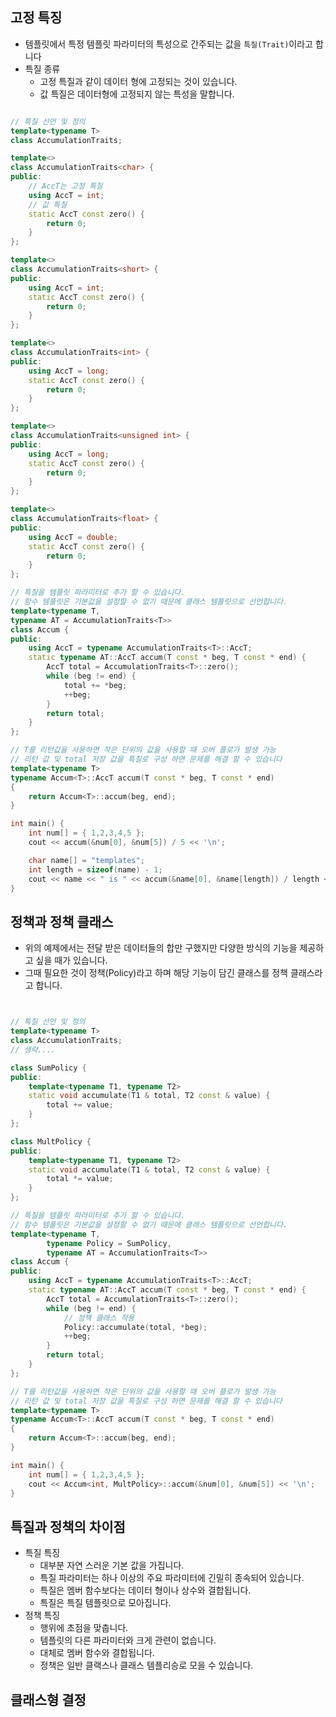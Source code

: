 ## 고정 특징
* 템플릿에서 특정 템플릿 파라미터의 특성으로 간주되는 값을 `특질(Trait)`이라고 합니다
* 특질 종류
  * 고정 특질과 같이 데이터 형에 고정되는 것이 있습니다. 
  * 값 특질은 데이터형에 고정되지 않는 특성을 말합니다.
```c++

// 특질 선언 및 정의
template<typename T>
class AccumulationTraits;

template<>
class AccumulationTraits<char> {
public:
	// AccT는 고정 특질
	using AccT = int;
	// 값 특질
	static AccT const zero() {
		return 0;
	}
};

template<>
class AccumulationTraits<short> {
public:
	using AccT = int;
	static AccT const zero() {
		return 0;
	}
};

template<>
class AccumulationTraits<int> {
public:
	using AccT = long;
	static AccT const zero() {
		return 0;
	}
};

template<>
class AccumulationTraits<unsigned int> {
public:
	using AccT = long;
	static AccT const zero() {
		return 0;
	}
};

template<>
class AccumulationTraits<float> {
public:
	using AccT = double;
	static AccT const zero() {
		return 0;
	}
};

// 특질을 템플릿 파라미터로 추가 할 수 있습니다. 
// 함수 템플릿은 기본값을 설정할 수 없기 때문에 클래스 템플릿으로 선언합니다. 
template<typename T, 
typename AT = AccumulationTraits<T>>
class Accum {
public:
	using AccT = typename AccumulationTraits<T>::AccT;
	static typename AT::AccT accum(T const * beg, T const * end) {
		AccT total = AccumulationTraits<T>::zero();
		while (beg != end) {
			total += *beg;
			++beg;
		}
		return total;
	}
};

// T를 리턴값을 사용하면 작은 단위의 값을 사용할 때 오버 플로가 발생 가능
// 리턴 값 및 total 저장 값을 특질로 구성 하면 문제를 해결 할 수 있습니다
template<typename T>
typename Accum<T>::AccT accum(T const * beg, T const * end)
{
	return Accum<T>::accum(beg, end);
}

int main() {
	int num[] = { 1,2,3,4,5 };
	cout << accum(&num[0], &num[5]) / 5 << '\n';

	char name[] = "templates";
	int length = sizeof(name) - 1;
	cout << name << " is " << accum(&name[0], &name[length]) / length << '\n';
}
```

## 정책과 정책 클래스 
* 위의 예제에서는 전달 받은 데이터들의 합만 구했지만 다양한 방식의 기능을 제공하고 싶을 때가 있습니다.
* 그때 필요한 것이 정책(Policy)라고 하며 해당 기능이 담긴 클래스를 정책 클래스라고 합니다.
```c++


// 특질 선언 및 정의
template<typename T>
class AccumulationTraits;
// 생략....

class SumPolicy {
public:
	template<typename T1, typename T2>
	static void accumulate(T1 & total, T2 const & value) {
		total += value;
	}
};

class MultPolicy {
public:
	template<typename T1, typename T2>
	static void accumulate(T1 & total, T2 const & value) {
		total *= value;
	}
};

// 특질을 템플릿 파라미터로 추가 할 수 있습니다. 
// 함수 템플릿은 기본값을 설정할 수 없기 때문에 클래스 템플릿으로 선언합니다. 
template<typename T, 
        typename Policy = SumPolicy,
        typename AT = AccumulationTraits<T>>
class Accum {
public:
	using AccT = typename AccumulationTraits<T>::AccT;
	static typename AT::AccT accum(T const * beg, T const * end) {
		AccT total = AccumulationTraits<T>::zero();
		while (beg != end) {
            // 정책 클래스 적용
			Policy::accumulate(total, *beg);
			++beg;
		}
		return total;
	}
};

// T를 리턴값을 사용하면 작은 단위의 값을 사용할 때 오버 플로가 발생 가능
// 리턴 값 및 total 저장 값을 특질로 구성 하면 문제를 해결 할 수 있습니다
template<typename T>
typename Accum<T>::AccT accum(T const * beg, T const * end)
{
	return Accum<T>::accum(beg, end);
}

int main() {
	int num[] = { 1,2,3,4,5 };
	cout << Accum<int, MultPolicy>::accum(&num[0], &num[5]) << '\n';
}
```

## 특질과 정책의 차이점
* 특질 특징
  * 대부분 자연 스러운 기본 값을 가집니다. 
  * 특질 파라미터는 하나 이상의 주요 파라미터에 긴밀히 종속되어 있습니다.
  * 특질은 멤버 함수보다는 데이터 형이나 상수와 결합됩니다.
  * 특질은 특질 템플릿으로 모아집니다. 
* 정책 특징
  * 행위에 초점을 맞춥니다. 
  * 템플릿의 다른 파라미터와 크게 관련이 없습니다. 
  * 대체로 멤버 함수와 결합됩니다. 
  * 정책은 일반 클랙스나 클래스 템플리승로 모을 수 있습니다.

## 클래스형 결정